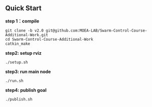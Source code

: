 ## Quick Start

**step 1：compile**

```shell
git clone -b v2.0 git@github.com:MOEA-LAB/Swarm-Control-Course-Additional-Work.git
cd Swarm-Control-Course-Additional-Work
catkin_make
```

**step2: setup rviz**

```shell
./setup.sh
```

**step3: run main node**

```shell
./run.sh
```

**step4: publish goal**

```shell
./publish.sh
```


